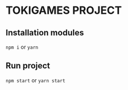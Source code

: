 # TOKIGAMES PROJECT

## Installation modules
`npm i` or `yarn`

## Run project
`npm start` or `yarn start`